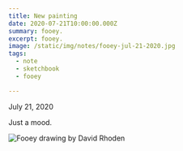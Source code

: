 ```yaml
---
title: New painting
date: 2020-07-21T10:00:00.000Z
summary: fooey.
excerpt: fooey.
image: /static/img/notes/fooey-jul-21-2020.jpg
tags:
  - note 
  - sketchbook
  - fooey

---
```


July 21, 2020

Just a mood.

![Fooey drawing by David Rhoden](/static/img/notes/fooey-jul-21-2020.jpg "Fooey drawing by David Rhoden")